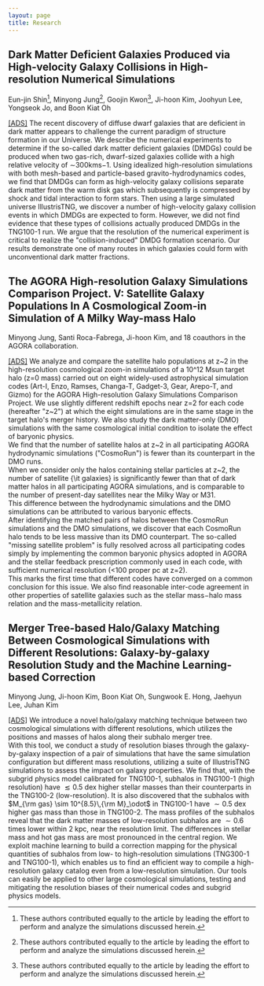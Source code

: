 ```yaml
---
layout: page
title: Research
---
```


Dark Matter Deficient Galaxies Produced via High-velocity Galaxy Collisions in High-resolution Numerical Simulations 
-------------
Eun-jin Shin[^1], Minyong Jung[^1], Goojin Kwon[^1], Ji-hoon Kim, Joohyun Lee, Yongseok Jo, and Boon Kiat Oh
 
[\[ADS\]](https://ui.adsabs.harvard.edu/abs/2020ApJ...899...25S/abstract) The recent discovery of diffuse dwarf galaxies that are deficient in dark matter appears to challenge the current paradigm of structure formation in our Universe. We describe the numerical experiments to determine if the so-called dark matter deficient galaxies (DMDGs) could be produced when two gas-rich, dwarf-sized galaxies collide with a high relative velocity of ∼300kms−1. Using idealized high-resolution simulations with both mesh-based and particle-based gravito-hydrodynamics codes, we find that DMDGs can form as high-velocity galaxy collisions separate dark matter from the warm disk gas which subsequently is compressed by shock and tidal interaction to form stars. Then using a large simulated universe IllustrisTNG, we discover a number of high-velocity galaxy collision events in which DMDGs are expected to form. However, we did not find evidence that these types of collisions actually produced DMDGs in the TNG100-1 run. We argue that the resolution of the numerical experiment is critical to realize the "collision-induced" DMDG formation scenario. Our results demonstrate one of many routes in which galaxies could form with unconventional dark matter fractions.



The AGORA High-resolution Galaxy Simulations Comparison Project. V: Satellite Galaxy Populations In A Cosmological Zoom-in Simulation of A Milky Way-mass Halo 
-------------
Minyong Jung, Santi Roca-Fabrega, Ji-hoon Kim, and 18 coauthors in the AGORA collaboration.

[\[ADS\]](https://ui.adsabs.harvard.edu/abs/2024arXiv240205392J/abstract) We analyze and compare the satellite halo populations at z&#126;2 in the high-resolution cosmological zoom-in simulations of a 10^12 Msun target halo (z=0 mass) carried out on eight widely-used astrophysical simulation codes (Art-I, Enzo, Ramses, Changa-T, Gadget-3, Gear, Arepo-T, and Gizmo) for the AGORA High-resolution Galaxy Simulations Comparison Project. 
We use slightly different redshift epochs near z=2 for each code (hereafter "z&#126;2") at which the eight simulations are in the same stage in the target halo's merger history.
We also study the dark matter-only (DMO) simulations with the same cosmological initial condition to isolate the effect of baryonic physics.   
We find that the number of satellite halos at z&#126;2 in all participating AGORA hydrodynamic simulations ("CosmoRun") is fewer than its counterpart in the DMO runs.  
When we consider only the halos containing stellar particles at z&#126;2, the number of satellite {\it galaxies} is significantly fewer than that of dark matter halos in all participating AGORA simulations, and is comparable to the number of present-day satellites near the Milky Way or M31.  
This difference between the hydrodynamic simulations and the DMO simulations can be attributed to various baryonic effects.  
After identifying the matched pairs of halos between the CosmoRun simulations and the DMO simulations, we discover that each CosmoRun halo tends to be less massive than its DMO counterpart. 
The so-called "missing satellite problem" is fully resolved across all participating codes simply by implementing the common baryonic physics adopted in AGORA and the stellar feedback prescription commonly used in each code, with sufficient numerical resolution (<100 proper pc at z=2).  
This marks the first time that different codes have converged on a common conclusion for this issue. 
We also find reasonable inter-code agreement in other properties of satellite galaxies such as the stellar mass$-$halo mass relation and the mass-metallicity relation.  


Merger Tree-based Halo/Galaxy Matching Between Cosmological Simulations with Different Resolutions:  Galaxy-by-galaxy Resolution Study and the Machine Learning-based Correction
-------------
Minyong Jung, Ji-hoon Kim, Boon Kiat Oh, Sungwook E. Hong, Jaehyun Lee, Juhan Kim

[\[ADS\]](https://ui.adsabs.harvard.edu/abs/2023arXiv231202466J/abstract) We introduce a novel halo/galaxy matching technique between two cosmological simulations with different resolutions, which utilizes the positions and masses of halos along their subhalo merger tree.  
With this tool, we conduct a study of resolution biases through the galaxy-by-galaxy inspection of a pair of simulations that have the same simulation configuration but different mass resolutions, utilizing a suite of IllustrisTNG simulations to assess the impact on galaxy properties. We find that, with the subgrid physics model calibrated for TNG100-1, subhalos in TNG100-1 (high resolution) have $\lesssim 0.5$ dex higher stellar masses than their counterparts in the TNG100-2 (low-resolution). 
It is also discovered that the subhalos with $M_{\rm gas} \sim 10^{8.5}\,{\rm M}_\odot$ in TNG100-1 have $\sim 0.5$ dex higher gas mass than those in TNG100-2. The mass profiles of the subhalos reveal that the dark matter masses of low-resolution subhalos are $\sim0.6$ times lower within 2 kpc, near the resolution limit. The differences in stellar mass and hot gas mass are most pronounced in the central region. We exploit machine learning to build a correction mapping for the physical quantities of subhalos from low- to high-resolution simulations (TNG300-1 and TNG100-1), which enables us to find an efficient way to compile a high-resolution galaxy catalog even from a low-resolution simulation. Our tools can easily be applied to other large cosmological simulations, testing and mitigating the resolution biases of their numerical codes and subgrid physics models. 

[^1]: These authors contributed equally to the article by leading the effort to perform and analyze the simulations discussed herein.



